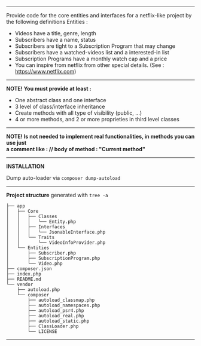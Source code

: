 -------
Provide code for the core entities and interfaces for a netflix-like project by the following definitions
Entities :

* Videos have a title, genre, length
* Subscribers have a name, status
* Subscribers are tight to a Subscription Program that may change
* Subscribers have a watched-videos list and a interested-in list
* Subscription Programs have a monthly watch cap and a price
* You can inspire from netflix from other special details. (See : https://www.netflix.com)

---------

**NOTE! You must provide at least :**

* One abstract class and one interface
* 3 level of class/interface inheritance 
* Create methods with all type of visibility (public, ...)
* 4 or more methods, and 2 or more proprieties in third level classes
---------

**NOTE! Is not needed to implement real functionalities, in methods you can use just  
a comment like : // body of method : "Current method"**

---------
**INSTALLATION**

Dump auto-loader via `composer dump-autoload`

---------
**Project structure** generated with `tree -a`
```
├── app
│   ├── Core
│   │   ├── Classes
│   │   │   └── Entity.php
│   │   ├── Interfaces
│   │   │   └── JsonableInterface.php
│   │   └── Traits
│   │       └── VideoInfoProvider.php
│   └── Entities
│       ├── Subscriber.php
│       ├── SubscriptionProgram.php
│       └── Video.php
├── composer.json
├── index.php
├── README.md
└── vendor
    ├── autoload.php
    └── composer
        ├── autoload_classmap.php
        ├── autoload_namespaces.php
        ├── autoload_psr4.php
        ├── autoload_real.php
        ├── autoload_static.php
        ├── ClassLoader.php
        └── LICENSE
```
---------
